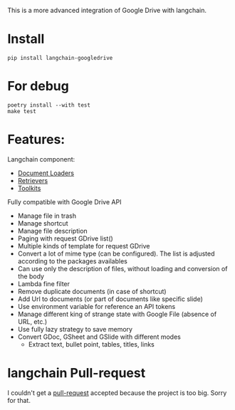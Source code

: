 This is a more advanced integration of Google Drive with langchain.

# Install
```
pip install langchain-googledrive
```

# For debug
```
poetry install --with test
make test
```

# Features:

Langchain component:
- [Document Loaders](docs/integrations/document_loaders/google_drive.ipynb)
- [Retrievers](docs/integrations/retrievers/google_drive.ipynb)
- [Toolkits](docs/integrations/toolkits/google_drive.ipynb)

Fully compatible with Google Drive API
- Manage file in trash
- Manage shortcut
- Manage file description
- Paging with request GDrive list()
- Multiple kinds of template for request GDrive
- Convert a lot of mime type (can be configured). The list is adjusted according to the packages availables
- Can use only the description of files, without loading and conversion of the body
- Lambda fine filter
- Remove duplicate documents (in case of shortcut)
- Add Url to documents (or part of documents like specific slide)
- Use environment variable for reference an API tokens
- Manage different king of strange state with Google File (absence of URL, etc.)
- Use fully lazy strategy to save memory
- Convert GDoc, GSheet and GSlide with different modes
    - Extract text, bullet point, tables, titles, links


# langchain Pull-request
I couldn't get a [pull-request](https://github.com/hwchase17/langchain/pull/5135) accepted because
the project is too big.
Sorry for that.
